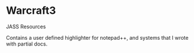 # Warcraft3
JASS Resources

Contains a user defined highlighter for notepad++, and systems that I wrote with partial docs.

